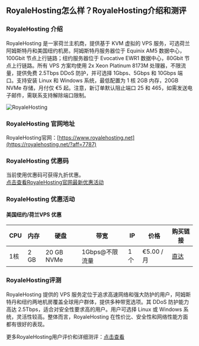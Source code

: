 ## RoyaleHosting怎么样？RoyaleHosting介绍和测评

### RoyaleHosting 介绍

RoyaleHosting 是一家荷兰主机商，提供基于 KVM 虚拟的 VPS 服务，可选荷兰阿姆斯特丹和美国纽约机房。阿姆斯特丹服务器位于 Equinix AM5 数据中心，100Gbit 节点上行链路；纽约服务器位于 Evocative EWR1 数据中心，80Gbit 节点上行链路。所有 VPS 方案均使用 2x Xeon Platinum 8173M 处理器，不限流量，提供免费 2.5Tbps DDoS 防护，并可选择 1Gbps、5Gbps 和 10Gbps 端口。支持安装 Linux 和 Windows 系统，最低配置为 1 核 2GB 内存，20GB NVMe 存储，月付仅 €5 起。注意，新订单默认阻止端口 25 和 465，如需发送电子邮件，需联系支持解除端口限制。

![RoyaleHosting](https://github.com/user-attachments/assets/a4b02cd6-b7f1-4aad-936c-b63409218532)

### RoyaleHosting 官网地址

RoyaleHosting官网：[https://www.royalehosting.net](https://royalehosting.net/?aff=7787)

### RoyaleHosting 优惠码

当前使用优惠码可获得九折优惠。  
[点击查看RoyaleHosting官网最新优惠活动](https://royalehosting.net/?aff=7787)

### RoyaleHosting 优惠活动

#### 美国纽约/荷兰VPS 优惠

| CPU   | 内存  | 硬盘        | 带宽                  | IP  | 价格        | 购买链接                                                                                  |
|-------|-------|-------------|-----------------------|-----|-------------|-------------------------------------------------------------------------------------------|
| 1核   | 2 GB  | 20 GB NVMe  | 1Gbps@不限流量        | 1个 | €5.00 /月   | [直达](https://royalehosting.net/?aff=7787)                                         |

### RoyaleHosting评测

RoyaleHosting 提供的 VPS 服务定位于追求高速网络和强大防护的用户，阿姆斯特丹和纽约两地机房覆盖全球用户群体，提供多种带宽选项。其 DDoS 防护能力高达 2.5Tbps，适合对安全性要求高的用户。用户可选择 Linux 或 Windows 系统，灵活性较高。整体而言，RoyaleHosting 在性价比、安全性和网络性能方面都有很好的表现。

更多RoyaleHosting用户评价和详细测评：[点击查看](https://royalehosting.net/?aff=7787)

